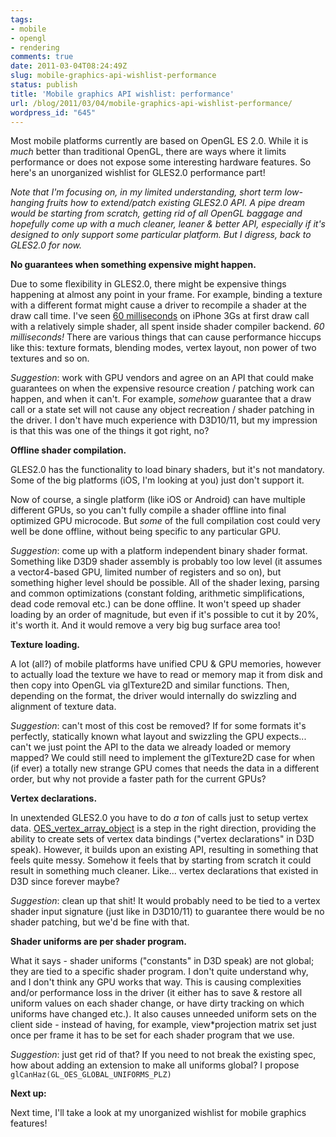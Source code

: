 ```yaml
---
tags:
- mobile
- opengl
- rendering
comments: true
date: 2011-03-04T08:24:49Z
slug: mobile-graphics-api-wishlist-performance
status: publish
title: 'Mobile graphics API wishlist: performance'
url: /blog/2011/03/04/mobile-graphics-api-wishlist-performance/
wordpress_id: "645"
---
```


Most mobile platforms currently are based on OpenGL ES 2.0. While it is _much_ better than traditional OpenGL, there are ways where it limits performance or does not expose some interesting hardware features. So here's an unorganized wishlist for GLES2.0 performance part!

_Note that I'm focusing on, in my limited understanding, short term low-hanging fruits how to extend/patch existing GLES2.0 API. A pipe dream would be starting from scratch, getting rid of all OpenGL baggage and hopefully come up with a much cleaner, leaner & better API, especially if it's designed to only support some particular platform. But I digress, back to GLES2.0 for now._

**No guarantees when something expensive might happen.**

Due to some flexibility in GLES2.0, there might be expensive things happening at almost any point in your frame. For example, binding a texture with a different format might cause a driver to recompile a shader at the draw call time. I've seen [60 milliseconds](http://twitter.com/#!/aras_p/status/34628257294852096) on iPhone 3Gs at first draw call with a relatively simple shader, all spent inside shader compiler backend. _60 milliseconds!_ There are various things that can cause performance hiccups like this: texture formats, blending modes, vertex layout, non power of two textures and so on.

_Suggestion_: work with GPU vendors and agree on an API that could make guarantees on when the expensive resource creation / patching work can happen, and when it can't. For example, _somehow_ guarantee that a draw call or a state set will not cause any object recreation / shader patching in the driver. I don't have much experience with D3D10/11, but my impression is that this was one of the things it got right, no?


**Offline shader compilation.**

GLES2.0 has the functionality to load binary shaders, but it's not mandatory. Some of the big platforms (iOS, I'm looking at you) just don't support it.

Now of course, a single platform (like iOS or Android) can have multiple different GPUs, so you can't fully compile a shader offline into final optimized GPU microcode. But _some_ of the full compilation cost could very well be done offline, without being specific to any particular GPU.

_Suggestion_: come up with a platform independent binary shader format. Something like D3D9 shader assembly is probably too low level (it assumes a vector4-based GPU, limited number of registers and so on), but something higher level should be possible. All of the shader lexing, parsing and common optimizations (constant folding, arithmetic simplifications, dead code removal etc.) can be done offline. It won't speed up shader loading by an order of magnitude, but even if it's possible to cut it by 20%, it's worth it. And it would remove a very big bug surface area too!


**Texture loading.**

A lot (all?) of mobile platforms have unified CPU & GPU memories, however to actually load the texture we have to read or memory map it from disk and then copy into OpenGL via glTexture2D and similar functions. Then, depending on the format, the driver would internally do swizzling and alignment of texture data.

_Suggestion_: can't most of this cost be removed? If for some formats it's perfectly, statically known what layout and swizzling the GPU expects... can't we just point the API to the data we already loaded or memory mapped? We could still need to implement the glTexture2D case for when (if ever) a totally new strange GPU comes that needs the data in a different order, but why not provide a faster path for the current GPUs?


**Vertex declarations.**

In unextended GLES2.0 you have to do _a ton_ of calls just to setup vertex data. [OES_vertex_array_object](http://www.khronos.org/registry/gles/extensions/OES/OES_vertex_array_object.txt) is a step in the right direction, providing the ability to create sets of vertex data bindings ("vertex declarations" in D3D speak). However, it builds upon an existing API, resulting in something that feels quite messy. Somehow it feels that by starting from scratch it could result in something much cleaner. Like... vertex declarations that existed in D3D since forever maybe?

_Suggestion_: clean up that shit! It would probably need to be tied to a vertex shader input signature (just like in D3D10/11) to guarantee there would be no shader patching, but we'd be fine with that.


**Shader uniforms are per shader program.**

What it says - shader uniforms ("constants" in D3D speak) are not global; they are tied to a specific shader program. I don't quite understand why, and I don't think any GPU works that way. This is causing complexities and/or performance loss in the driver (it either has to save & restore all uniform values on each shader change, or have dirty tracking on which uniforms have changed etc.). It also causes unneeded uniform sets on the client side - instead of having, for example, view*projection matrix set just once per frame it has to be set for each shader program that we use.

_Suggestion_: just get rid of that? If you need to not break the existing spec, how about adding an extension to make all uniforms global? I propose `glCanHaz(GL_OES_GLOBAL_UNIFORMS_PLZ)`


**Next up:**

Next time, I'll take a look at my unorganized wishlist for mobile graphics features!
